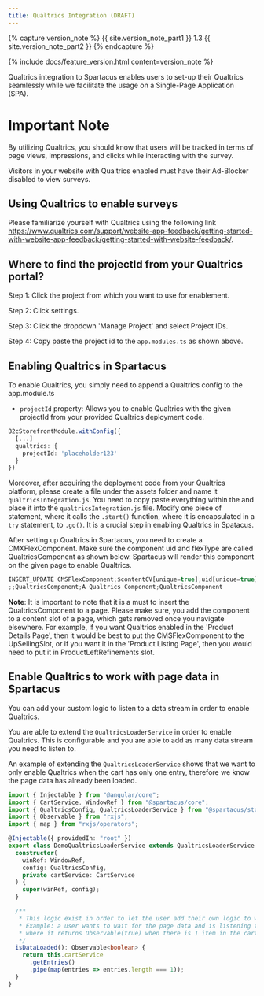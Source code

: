 ```yaml
---
title: Qualtrics Integration (DRAFT)
---
```


{% capture version_note %}
{{ site.version_note_part1 }} 1.3 {{ site.version_note_part2 }}
{% endcapture %}

{% include docs/feature_version.html content=version_note %}

Qualtrics integration to Spartacus enables users to set-up their Qualtrics seamlessly while we facilitate the usage on a Single-Page Application (SPA).

# Important Note

By utilizing Qualtrics, you should know that users will be tracked in terms of page views, impressions, and clicks while interacting with the survey.

Visitors in your website with Qualtrics enabled must have their Ad-Blocker disabled to view surveys.

## Using Qualtrics to enable surveys

Please familiarize yourself with Qualtrics using the following link https://www.qualtrics.com/support/website-app-feedback/getting-started-with-website-app-feedback/getting-started-with-website-feedback/.

## Where to find the projectId from your Qualtrics portal?

Step 1: Click the project from which you want to use for enablement.

Step 2: Click settings.

Step 3: Click the dropdown 'Manage Project' and select Project IDs.

Step 4: Copy paste the project id to the `app.modules.ts` as shown above.

## Enabling Qualtrics in Spartacus

To enable Qualtrics, you simply need to append a Qualtrics config to the app.module.ts

- `projectId` property: Allows you to enable Qualtrics with the given projectId from your provided Qualtrics deployment code.

```ts
B2cStorefrontModule.withConfig({
  [...]
  qualtrics: {
    projectId: 'placeholder123'
  }
})
```

Moreover, after acquiring the deployment code from your Qualtrics platform, please create a file under the assets folder and name it `qualtricsIntegration.js`. You need to copy paste everything within the <script></script> and place it into the `qualtricsIntegration.js` file. Modify one piece of statement, where it calls the `.start()` function, where it is encapsulated in a `try` statement, to `.go()`. It is a crucial step in enabling Qualtrics in Spatacus.

After setting up Qualtrics in Spartacus, you need to create a CMXFlexComponent.
Make sure the component uid and flexType are called QualtricsComponent as shown below.
Spartacus will render this component on the given page to enable Qualtrics.

```ts
INSERT_UPDATE CMSFlexComponent;$contentCV[unique=true];uid[unique=true];name;flexType
;;QualtricsComponent;A Qualtrics Component;QualtricsComponent
```

**Note**: It is important to note that it is a must to insert the QualtricsComponent to a page. Please make sure, you add the component to a content slot of a page, which gets removed once you navigate elsewhere. For example, if you want Qualtrics enabled in the 'Product Details Page', then it would be best to put the CMSFlexComponent to the UpSellingSlot, or if you want it in the 'Product Listing Page', then you would need to put it in ProductLeftRefinements slot.

## Enable Qualtrics to work with page data in Spartacus

You can add your custom logic to listen to a data stream in order to enable Qualtrics.

You are able to extend the `QualtricsLoaderService` in order to enable Qualtrics. This is configurable and you are able to add as many data stream you need to listen to.

An example of extending the `QualtricsLoaderService` shows that we want to only enable Qualtrics when the cart has only one entry, therefore we know the page data has already been loaded.

```ts
import { Injectable } from "@angular/core";
import { CartService, WindowRef } from "@spartacus/core";
import { QualtricsConfig, QualtricsLoaderService } from "@spartacus/storefront";
import { Observable } from "rxjs";
import { map } from "rxjs/operators";

@Injectable({ providedIn: "root" })
export class DemoQualtricsLoaderService extends QualtricsLoaderService {
  constructor(
    winRef: WindowRef,
    config: QualtricsConfig,
    private cartService: CartService
  ) {
    super(winRef, config);
  }

  /**
   * This logic exist in order to let the user add their own logic to wait for any kind of page data
   * Example: a user wants to wait for the page data and is listening to a data stream
   * where it returns Observable(true) when there is 1 item in the cart
   */
  isDataLoaded(): Observable<boolean> {
    return this.cartService
      .getEntries()
      .pipe(map(entries => entries.length === 1));
  }
}
```
